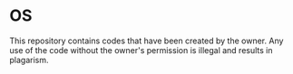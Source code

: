 # OS
This repository contains codes that have been created by the owner.
Any use of the code without the owner's permission is illegal and results in plagarism.
